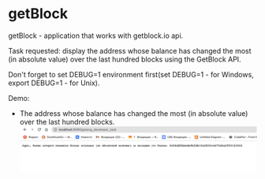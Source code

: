# getBlock

getBlock - application that works with getblock.io api.

Task requested: display the address whose balance has changed the most (in absolute value) over the last hundred blocks using the GetBlock API.

Don't forget to set DEBUG=1 environment first(set DEBUG=1 - for Windows, export DEBUG=1 - for Unix). 

Demo:
- The address whose balance has changed the most (in absolute value) over the last hundred blocks.
![Address - 1](https://github.com//J4stEu/getBlock/blob/main/demo/demo1.png?raw=true)

